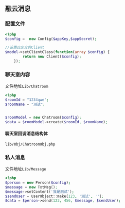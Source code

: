 ## 融云消息

### 配置文件

```php
<?php
$config =  new Config($appKey,$appSecret);

//设置自定义的Client
$model->setClientClass(function(array $config) {
        return new Client($config);
    });
```

### 聊天室内容

文件地址`Lib/Chatroom`

```php
<?php
$roomId = "1234qwe";
$roomName = "测试";


$roomModel = new Chatroom($config);
$data = $roomModel->create($roomId, $roomName);
```

#### 聊天室回调消息结构体

```
lib/Obj/ChatroomObj.php
```

### 私人消息

文件地址`Lib/Message`

```php
<?php
$person = new Person($config);
$message = new TxtMsg();
$message->setContent('我是测试');
$sendUser = UserObject::make(123, '测试', '');
$data = $person->send(123, 456, $message, $sendUser);
```
